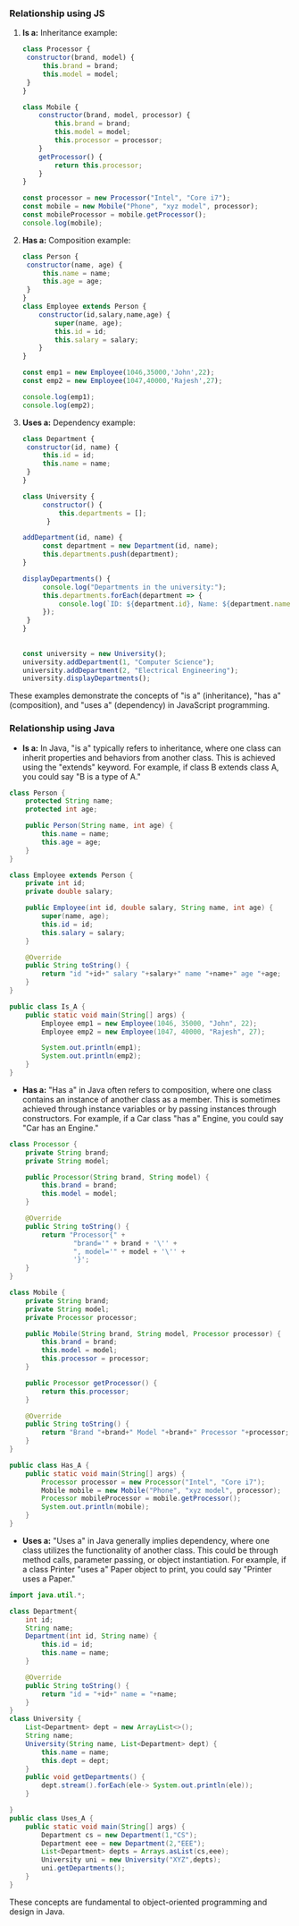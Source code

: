### Relationship using JS

1. **Is a:**
   Inheritance example:
   ```javascript
   class Processor {
    constructor(brand, model) {
        this.brand = brand;
        this.model = model;
    }
   }

   class Mobile {
       constructor(brand, model, processor) {
           this.brand = brand;
           this.model = model;
           this.processor = processor;
       }
       getProcessor() {
           return this.processor;
       }
   }
   
   const processor = new Processor("Intel", "Core i7");
   const mobile = new Mobile("Phone", "xyz model", processor);
   const mobileProcessor = mobile.getProcessor();
   console.log(mobile);
   
   ```

2. **Has a:**
   Composition example:
   ```javascript
   class Person {
    constructor(name, age) {
        this.name = name;
        this.age = age;
    }
   }
   class Employee extends Person {
       constructor(id,salary,name,age) {
           super(name, age);
           this.id = id;
           this.salary = salary;
       }
   }
   
   const emp1 = new Employee(1046,35000,'John',22);
   const emp2 = new Employee(1047,40000,'Rajesh',27);
   
   console.log(emp1);
   console.log(emp2);
   ```

3. **Uses a:**
   Dependency example:
   ```javascript
   class Department {
    constructor(id, name) {
        this.id = id;
        this.name = name;
    }
   }

   class University {
        constructor() {
            this.departments = [];
         }

   addDepartment(id, name) {
        const department = new Department(id, name);
        this.departments.push(department);
   }

   displayDepartments() {
        console.log("Departments in the university:");
        this.departments.forEach(department => {
            console.log(`ID: ${department.id}, Name: ${department.name}`);
        });
    }
   }
      
      
   const university = new University();
   university.addDepartment(1, "Computer Science");
   university.addDepartment(2, "Electrical Engineering");
   university.displayDepartments();
   ```

These examples demonstrate the concepts of "is a" (inheritance), "has a" (composition), and "uses a" (dependency) in JavaScript programming.

### Relationship using Java

- **Is a:** In Java, "is a" typically refers to inheritance, where one class can inherit properties and behaviors from another class. This is achieved using the "extends" keyword. For example, if class B extends class A, you could say "B is a type of A."

```java
class Person {
    protected String name;
    protected int age;

    public Person(String name, int age) {
        this.name = name;
        this.age = age;
    }
}

class Employee extends Person {
    private int id;
    private double salary;

    public Employee(int id, double salary, String name, int age) {
        super(name, age);
        this.id = id;
        this.salary = salary;
    }

    @Override
    public String toString() {
        return "id "+id+" salary "+salary+" name "+name+" age "+age;
    }
}

public class Is_A {
    public static void main(String[] args) {
        Employee emp1 = new Employee(1046, 35000, "John", 22);
        Employee emp2 = new Employee(1047, 40000, "Rajesh", 27);

        System.out.println(emp1);
        System.out.println(emp2);
    }
}
```

- **Has a:** "Has a" in Java often refers to composition, where one class contains an instance of another class as a member. This is sometimes achieved through instance variables or by passing instances through constructors. For example, if a Car class "has a" Engine, you could say "Car has an Engine."

```java
class Processor {
    private String brand;
    private String model;

    public Processor(String brand, String model) {
        this.brand = brand;
        this.model = model;
    }

    @Override
    public String toString() {
        return "Processor{" +
                "brand='" + brand + '\'' +
                ", model='" + model + '\'' +
                '}';
    }
}

class Mobile {
    private String brand;
    private String model;
    private Processor processor;

    public Mobile(String brand, String model, Processor processor) {
        this.brand = brand;
        this.model = model;
        this.processor = processor;
    }

    public Processor getProcessor() {
        return this.processor;
    }

    @Override
    public String toString() {
        return "Brand "+brand+" Model "+brand+" Processor "+processor;
    }
}

public class Has_A {
    public static void main(String[] args) {
        Processor processor = new Processor("Intel", "Core i7");
        Mobile mobile = new Mobile("Phone", "xyz model", processor);
        Processor mobileProcessor = mobile.getProcessor();
        System.out.println(mobile);
    }
}
```

- **Uses a:** "Uses a" in Java generally implies dependency, where one class utilizes the functionality of another class. This could be through method calls, parameter passing, or object instantiation. For example, if a class Printer "uses a" Paper object to print, you could say "Printer uses a Paper."

```java
import java.util.*;

class Department{
    int id;
    String name;
    Department(int id, String name) {
        this.id = id;
        this.name = name;
    }

    @Override
    public String toString() {
        return "id = "+id+" name = "+name;
    }
}
class University {
    List<Department> dept = new ArrayList<>();
    String name;
    University(String name, List<Department> dept) {
        this.name = name;
        this.dept = dept;
    }
    public void getDepartments() {
        dept.stream().forEach(ele-> System.out.println(ele));
    }

}
public class Uses_A {
    public static void main(String[] args) {
        Department cs = new Department(1,"CS");
        Department eee = new Department(2,"EEE");
        List<Department> depts = Arrays.asList(cs,eee);
        University uni = new University("XYZ",depts);
        uni.getDepartments();
    }
}
```

These concepts are fundamental to object-oriented programming and design in Java.
